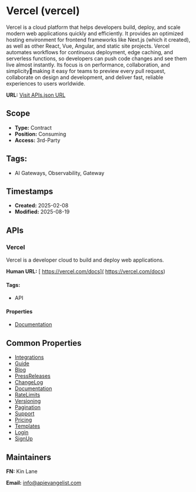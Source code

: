 # Vercel (vercel)
Vercel is a cloud platform that helps developers build, deploy, and scale modern web applications quickly and efficiently. It provides an optimized hosting environment for frontend frameworks like Next.js (which it created), as well as other React, Vue, Angular, and static site projects. Vercel automates workflows for continuous deployment, edge caching, and serverless functions, so developers can push code changes and see them live almost instantly. Its focus is on performance, collaboration, and simplicitymaking it easy for teams to preview every pull request, collaborate on design and development, and deliver fast, reliable experiences to users worldwide.

**URL:** [Visit APIs.json URL](https://raw.githubusercontent.com/api-evangelist/vercel/refs/heads/main/apis.yml)

## Scope

- **Type:** Contract 
- **Position:** Consuming 
- **Access:** 3rd-Party 

## Tags:

 - AI Gateways, Observability, Gateway

## Timestamps

- **Created:** 2025-02-08 
- **Modified:** 2025-08-19 

## APIs

### Vercel
Vercel is a developer cloud to build and deploy web applications. 

**Human URL:** [ https://vercel.com/docs]( https://vercel.com/docs)


#### Tags:

 - API

#### Properties

- [Documentation]( https://vercel.com/docs)

## Common Properties

- [Integrations](https://vercel.com/marketplace)
- [Guide](https://vercel.com/guides)
- [Blog](https://vercel.com/blog)
- [PressReleases](https://vercel.com/press)
- [ChangeLog](https://vercel.com/changelog)
- [Documentation](https://vercel.com/docs)
- [RateLimits](https://vercel.com/docs/rest-api/reference#rate-limits)
- [Versioning](https://vercel.com/docs/rest-api/reference#versioning)
- [Pagination](https://vercel.com/docs/rest-api/reference#pagination)
- [Support](https://vercel.com/help)
- [Pricing](https://vercel.com/pricing)
- [Templates](https://vercel.com/templates)
- [Login](https://vercel.com/login)
- [SignUp](https://vercel.com/signup)

## Maintainers

**FN:** Kin Lane

**Email:** info@apievangelist.com


